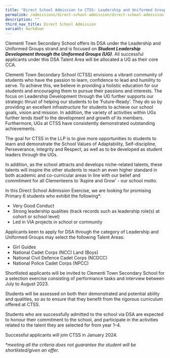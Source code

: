 ```yaml
---
title: "Direct School Admission to CTSS: Leadership and Uniformed Groups"
permalink: /admissions/direct-school-admission/direct-school-admission-to-ctss-leadership-and-uniformed-groups/
description: ""
third_nav_title: Direct School Admission
variant: markdown
---
```

Clementi Town Secondary School offers its DSA under the Leadership and Uniformed Groups strand and is focused on ***Student Leadership Development through the Uniformed Groups (UG)***. All successful applicants under this DSA Talent Area will be allocated a UG as their core CCA.
 
Clementi Town Secondary School (CTSS) envisions a vibrant community of students who have the passion to learn, confidence to lead and humility to serve. To achieve this, we believe in providing a holistic education for our students and encouraging them to pursue their passions and interests. The focus on Leadership Development through the UG further supports our strategic thrust of helping our students to be ‘Future-Ready’. They do so by providing an excellent infrastructure for students to achieve our school goals, vision and mission. In addition, the variety of activities within UGs further lends itself to the development and growth of its members. Furthermore, UGs at CTSS have consistently demonstrated outstanding achievements. 




   
The goal for CTSS in the LLP is to give more opportunities to students to learn and demonstrate the School Values of Adaptability, Self-discipline, Perseverance, Integrity and Respect, as well as to be developed as student leaders through the UGs.

In addition, as the school attracts and develops niche-related talents, these talents will inspire the other students to reach an even higher standard in both academic and co-curricular areas in line with our belief and commitment for all Clementeens to ‘Aspire and Grow’ - our school motto.

In this Direct School Admission Exercise, we are looking for promising Primary 6 students who exhibit the following\*:

* Very Good Conduct
* Strong leadership qualities (track records such as leadership role(s) at cohort or school level)
*  Led in VIA projects in school or community

Applicants keen to apply for DSA through the category of Leadership and Uniformed Groups may select the following Talent Areas:

* Girl Guides
* National Cadet Corps (NCC) Land (Boys)
* National Civil Defence Cadet Corps (NCDCC)
* National Police Cadet Corps (NPCC)

Shortlisted applicants will be invited to Clementi Town Secondary School for a selection exercise consisting of performance tasks and interview between July to August 2023.

Students will be assessed on both their demonstrated and potential ability and qualities, so as to ensure that they benefit from the rigorous curriculum offered at CTSS.

Students who are successfully admitted to the school via DSA are expected to honour their commitment to the school, and participate in the activities related to the talent they are selected for from year 1–4. 

Successful applicants will join CTSS in January 2024.

_\*meeting all the criteria does not guarantee the student will be shortlisted/given an offer._